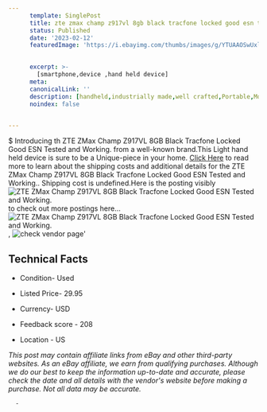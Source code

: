 ```yaml
---
      template: SinglePost
      title: zte zmax champ z917vl 8gb black tracfone locked good esn tested and working 
      status: Published
      date: '2023-02-12'
      featuredImage: 'https://i.ebayimg.com/thumbs/images/g/YTUAAOSwUxli3dDm/s-l225.jpg'
       

      excerpt: >-
        [smartphone,device ,hand held device]
      meta:
      canonicalLink: ''
      description: [handheld,industrially made,well crafted,Portable,Mobile,Compact,Convenient,Lightweight,Maneuverable,Man-portable,Miniature,Carriable,Hand-held,Light,Holdable,Transportable,Mobile device,Pocket-sized,On-the-go,Wireless,Cordless,Compact size,Convenient size, smartphone,device ,hand held device]
      noindex: false
      

---
```

$
      Introducing th ZTE ZMax Champ Z917VL 8GB Black Tracfone Locked Good ESN Tested and Working. from a well-known brand.This Light hand held device is sure to be a Unique-piece in your home. [Click Here](https://www.ebay.com/itm/115474222734?hash=item1ae2ccce8e%3Ag%3AYTUAAOSwUxli3dDm&mkevt=1&mkcid=1&mkrid=711-53200-19255-0&campid=%253CePNCampaignId%253E&customid=%253CreferenceId%253E&toolid=10049) to read more to learn about the shipping costs and additional details for the ZTE ZMax Champ Z917VL 8GB Black Tracfone Locked Good ESN Tested and Working.. Shipping cost is undefined.Here is the posting visibly ![ZTE ZMax Champ Z917VL 8GB Black Tracfone Locked Good ESN Tested and Working.](https://i.ebayimg.com/thumbs/images/g/YTUAAOSwUxli3dDm/s-l225.jpg) to check out more postings here... ![ZTE ZMax Champ Z917VL 8GB Black Tracfone Locked Good ESN Tested and Working.](https://i.ebayimg.com/images/g/YTUAAOSwUxli3dDm/s-l1600.jpg), ![check vendor page](https://origin-galleryplus.ebayimg.com/ws/web/115474222734_2_0_1/225x225.jpg,https://origin-galleryplus.ebayimg.com/ws/web/115474222734_3_0_1/225x225.jpg,https://origin-galleryplus.ebayimg.com/ws/web/115474222734_4_0_1/225x225.jpg,https://origin-galleryplus.ebayimg.com/ws/web/115474222734_5_0_1/225x225.jpg,https://origin-galleryplus.ebayimg.com/ws/web/115474222734_6_0_1/225x225.jpg,https://origin-galleryplus.ebayimg.com/ws/web/115474222734_7_0_1/225x225.jpg)'

      

 ## Technical Facts 



     
      

 - Condition- Used 


      

 - Listed Price- 29.95 


      

 - Currency- USD 


      

 - Feedback score - 208 


      

 - Location - US 


      
      

 *_This post may contain affiliate links from eBay and other third-party websites. As an eBay affiliate, we earn from qualifying purchases. Although we do our best to keep the information up-to-date and accurate, please check the date and all details with the vendor's website before making a purchase. Not all data may be accurate._*




      -
